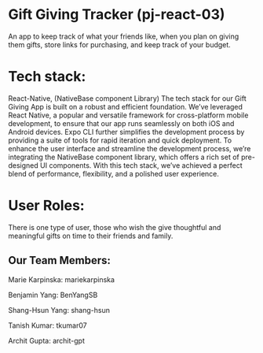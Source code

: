 # Gift Giving Tracker (pj-react-03)

An app to keep track of what your friends like, when you plan on giving them gifts, store links for purchasing, and keep track of your budget.

# Tech stack:

React-Native, (NativeBase component Library)
The tech stack for our Gift Giving App is built on a robust and efficient foundation. We’ve leveraged React Native, a popular and versatile framework for cross-platform mobile development, to ensure that our app runs seamlessly on both iOS and Android devices. Expo CLI further simplifies the development process by providing a suite of tools for rapid iteration and quick deployment. To enhance the user interface and streamline the development process, we’re integrating the NativeBase component library, which offers a rich set of pre-designed UI components. With this tech stack, we’ve achieved a perfect blend of performance, flexibility, and a polished user experience.

# User Roles:

There is one type of user, those who wish the give thoughtful and meaningful gifts on time to their friends and family.

## Our Team Members:

Marie Karpinska: mariekarpinska

Benjamin Yang: BenYangSB

Shang-Hsun Yang: shang-hsun

Tanish Kumar: tkumar07

Archit Gupta: archit-gpt
